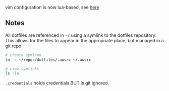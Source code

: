 vim configuration is now lua-based, see [here](https://github.com/jamespgrant3/nvim-lua)

## Notes
All dotfiles are referenced in `~/` using a symlink to the dotfiles repository. This allows for the files to appear in the appropriate place, but managed in a git repo.

```sh
# create symlink
ln -s ~/repos/dotfiles/.awsrc ~/.awsrc
```

```sh
# view symlinks
ls -la
```

`.credentials` holds credentials BUT is git ignored.
